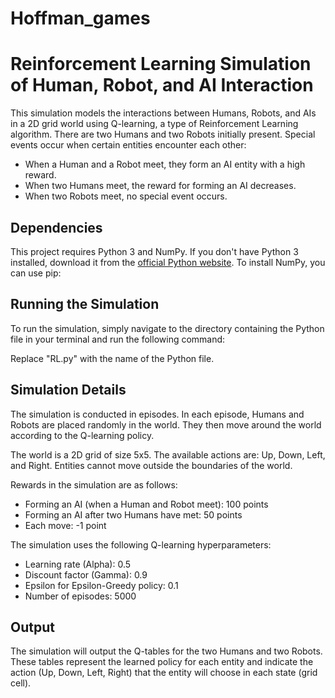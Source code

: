 # Hoffman_games

# Reinforcement Learning Simulation of Human, Robot, and AI Interaction

This simulation models the interactions between Humans, Robots, and AIs in a 2D grid world using Q-learning, a type of Reinforcement Learning algorithm. There are two Humans and two Robots initially present. Special events occur when certain entities encounter each other:

- When a Human and a Robot meet, they form an AI entity with a high reward.
- When two Humans meet, the reward for forming an AI decreases.
- When two Robots meet, no special event occurs.

## Dependencies

This project requires Python 3 and NumPy. If you don't have Python 3 installed, download it from the [official Python website](https://www.python.org/). To install NumPy, you can use pip:



## Running the Simulation

To run the simulation, simply navigate to the directory containing the Python file in your terminal and run the following command:



Replace "RL.py" with the name of the Python file.

## Simulation Details

The simulation is conducted in episodes. In each episode, Humans and Robots are placed randomly in the world. They then move around the world according to the Q-learning policy.

The world is a 2D grid of size 5x5. The available actions are: Up, Down, Left, and Right. Entities cannot move outside the boundaries of the world.

Rewards in the simulation are as follows:
- Forming an AI (when a Human and Robot meet): 100 points
- Forming an AI after two Humans have met: 50 points
- Each move: -1 point

The simulation uses the following Q-learning hyperparameters:
- Learning rate (Alpha): 0.5
- Discount factor (Gamma): 0.9
- Epsilon for Epsilon-Greedy policy: 0.1
- Number of episodes: 5000

## Output

The simulation will output the Q-tables for the two Humans and two Robots. These tables represent the learned policy for each entity and indicate the action (Up, Down, Left, Right) that the entity will choose in each state (grid cell).
